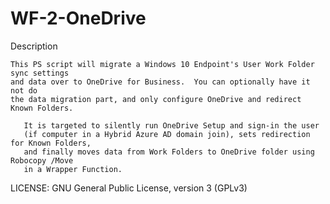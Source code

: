 # WF-2-OneDrive

Description 
	
	This PS script will migrate a Windows 10 Endpoint's User Work Folder sync settings
	and data over to OneDrive for Business.  You can optionally have it not do
	the data migration part, and only configure OneDrive and redirect Known Folders.
       
       It is targeted to silently run OneDrive Setup and sign-in the user 
       (if computer in a Hybrid Azure AD domain join), sets redirection for Known Folders, 
       and finally moves data from Work Folders to OneDrive folder using Robocopy /Move 
       in a Wrapper Function. 
       
LICENSE: GNU General Public License, version 3 (GPLv3) 

